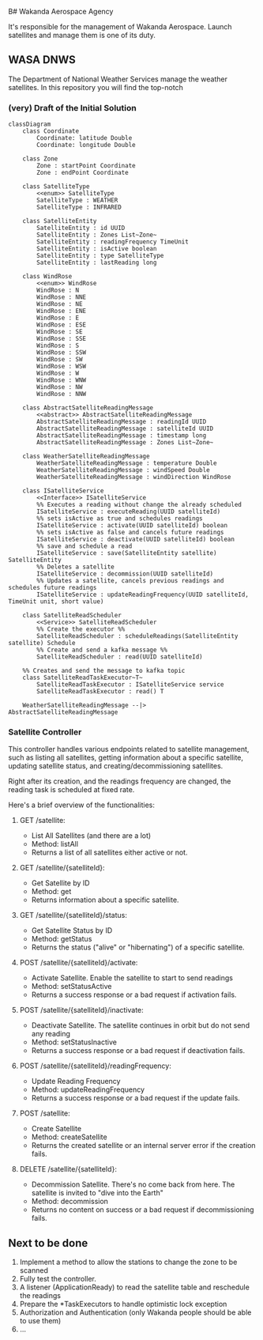 B# Wakanda Aerospace Agency

It's responsible for the management of Wakanda Aerospace. Launch satellites and manage them is one of its duty.

## WASA DNWS

The Department of National Weather Services manage the weather satellites. In this repository you will find the top-notch

### (very) Draft of the Initial Solution

```mermaid
classDiagram
	class Coordinate
		Coordinate: latitude Double
		Coordinate: longitude Double

	class Zone
		Zone : startPoint Coordinate
		Zone : endPoint Coordinate
	
	class SatelliteType
		<<enum>> SatelliteType
		SatelliteType : WEATHER
		SatelliteType : INFRARED 

	class SatelliteEntity
		SatelliteEntity : id UUID
		SatelliteEntity : Zones List~Zone~
		SatelliteEntity : readingFrequency TimeUnit
		SatelliteEntity : isActive boolean
		SatelliteEntity : type SatelliteType
		SatelliteEntity : lastReading long

	class WindRose
		<<enum>> WindRose
		WindRose : N
		WindRose : NNE
		WindRose : NE
		WindRose : ENE
		WindRose : E
		WindRose : ESE
		WindRose : SE
		WindRose : SSE
		WindRose : S
		WindRose : SSW
		WindRose : SW
		WindRose : WSW
		WindRose : W
		WindRose : WNW
		WindRose : NW
		WindRose : NNW

	class AbstractSatelliteReadingMessage
		<<abstract>> AbstractSatelliteReadingMessage
		AbstractSatelliteReadingMessage : readingId UUID
		AbstractSatelliteReadingMessage : satelliteId UUID
		AbstractSatelliteReadingMessage : timestamp long
		AbstractSatelliteReadingMessage : Zones List~Zone~

	class WeatherSatelliteReadingMessage
		WeatherSatelliteReadingMessage : temperature Double
		WeatherSatelliteReadingMessage : windSpeed Double
		WeatherSatelliteReadingMessage : windDirection WindRose

	class ISatelliteService
		<<Interface>> ISatelliteService
		%% Executes a reading without change the already scheduled
		ISatelliteService : executeReading(UUID satelliteId)
		%% sets isActive as true and schedules readings
		ISatelliteService : activate(UUID satelliteId) boolean
		%% sets isActive as false and cancels future readings
		ISatelliteService : deactivate(UUID satelliteId) boolean
		%% save and schedule a read
		ISatelliteService : save(SatelliteEntity satellite) SatelliteEntity
		%% Deletes a satellite
		ISatelliteService : decommission(UUID satelliteId)
		%% Updates a satellite, cancels previous readings and schedules future readings
		ISatelliteService : updateReadingFrequency(UUID satelliteId, TimeUnit unit, short value)

	class SatelliteReadScheduler
		<<Service>> SatelliteReadScheduler
		%% Create the executor %%
		SatelliteReadScheduler : scheduleReadings(SatelliteEntity satellite) Schedule
		%% Create and send a kafka message %%
		SatelliteReadScheduler : read(UUID satelliteId) 

	%% Creates and send the message to kafka topic
	class SatelliteReadTaskExecutor~T~
		SatelliteReadTaskExecutor : ISatelliteService service
		SatelliteReadTaskExecutor : read() T

	WeatherSatelliteReadingMessage --|> AbstractSatelliteReadingMessage
```

### Satellite Controller

This controller handles various endpoints related to satellite management, such as listing all satellites, 
getting information about a specific satellite, updating satellite status, and creating/decommissioning satellites.

Right after its creation, and the readings frequency are changed, the reading task is scheduled at fixed rate.

Here's a brief overview of the functionalities:

1. GET /satellite:
   - List All Satellites (and there are a lot)
   - Method: listAll
   - Returns a list of all satellites either active or not.

2. GET /satellite/{satelliteId}:
   - Get Satellite by ID
   - Method: get
   - Returns information about a specific satellite.

3. GET /satellite/{satelliteId}/status:
   - Get Satellite Status by ID
   - Method: getStatus
   - Returns the status ("alive" or "hibernating") of a specific satellite.

4. POST /satellite/{satelliteId}/activate:
   - Activate Satellite. Enable the satellite to start to send readings 
   - Method: setStatusActive
   - Returns a success response or a bad request if activation fails.

5. POST /satellite/{satelliteId}/inactivate:
   - Deactivate Satellite. The satellite continues in orbit but do not send any reading
   - Method: setStatusInactive
   - Returns a success response or a bad request if deactivation fails.

6. POST /satellite/{satelliteId}/readingFrequency:
   - Update Reading Frequency
   - Method: updateReadingFrequency
   - Returns a success response or a bad request if the update fails.

7. POST /satellite:
   - Create Satellite
   - Method: createSatellite
   - Returns the created satellite or an internal server error if the creation fails.

8. DELETE /satellite/{satelliteId}:
   - Decommission Satellite. There's no come back from here. The satellite is invited to "dive into the Earth"
   - Method: decommission
   - Returns no content on success or a bad request if decommissioning fails.

## Next to be done

1. Implement a method to allow the stations to change the zone to be scanned
2. Fully test the controller. 
3. A listener (ApplicationReady) to read the satellite table and reschedule the readings
4. Prepare the *TaskExecutors to handle optimistic lock exception
5. Authorization and Authentication (only Wakanda people should be able to use them)
6. ... 
